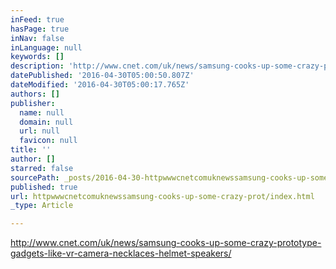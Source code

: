 ```yaml
---
inFeed: true
hasPage: true
inNav: false
inLanguage: null
keywords: []
description: 'http://www.cnet.com/uk/news/samsung-cooks-up-some-crazy-prototype-gadgets-like-vr-camera-necklaces-helmet-speakers/'
datePublished: '2016-04-30T05:00:50.807Z'
dateModified: '2016-04-30T05:00:17.765Z'
authors: []
publisher:
  name: null
  domain: null
  url: null
  favicon: null
title: ''
author: []
starred: false
sourcePath: _posts/2016-04-30-httpwwwcnetcomuknewssamsung-cooks-up-some-crazy-prot.md
published: true
url: httpwwwcnetcomuknewssamsung-cooks-up-some-crazy-prot/index.html
_type: Article

---
```

http://www.cnet.com/uk/news/samsung-cooks-up-some-crazy-prototype-gadgets-like-vr-camera-necklaces-helmet-speakers/